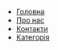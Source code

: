 <!DOCTYPE html>

<html lang="en" dir="ltr">

<head>
  <meta charset="utf-8">
  <title>Демонтаж Плюс — демонтуємо старе заради нового.</title>
  <!-- bootstrap-instalation -->
  <script src="https://cdn.jsdelivr.net/npm/bootstrap@5.2.0-beta1/dist/js/bootstrap.bundle.min.js" integrity="sha384-pprn3073KE6tl6bjs2QrFaJGz5/SUsLqktiwsUTF55Jfv3qYSDhgCecCxMW52nD2" crossorigin="anonymous"></script>
  <!-- CSS only -->
  <link href="https://cdn.jsdelivr.net/npm/bootstrap@5.2.0-beta1/dist/css/bootstrap.min.css" rel="stylesheet" integrity="sha384-0evHe/X+R7YkIZDRvuzKMRqM+OrBnVFBL6DOitfPri4tjfHxaWutUpFmBp4vmVor" crossorigin="anonymous">
  <!-- Styles -->
  <link rel="stylesheet" href="css/styles.css" />
  <!-- Icons and fonts-->
  <link rel="preconnect" href="https://fonts.googleapis.com">
  <link rel="preconnect" href="https://fonts.gstatic.com" crossorigin>
  <link href="https://fonts.googleapis.com/css2?family=Montserrat:wght@400;700;800;900&display=swap" rel="stylesheet">
  <script defer src="https://use.fontawesome.com/releases/v5.0.7/js/all.js"></script>
  <link rel="icon" href="d.png" />

</head>

<body>
  <ul class="navbar-nav ms-auto mb-2 mb-lg-0">
    <li class="navbar-item">
      <a class="nav-link " href="main.html">Головна</a>
    </li>
    <li class="navbar-item">
      <a class="nav-link" href="about.html">Про нас</a>
    </li>
    <li class="navbar-item">
      <a class="nav-link" href="contacts.html">Контакти</a>
    </li>
    <li class="navbar-item">
      <a class="nav-link" href="category.html">Категорія</a>
    </li>
</body>
